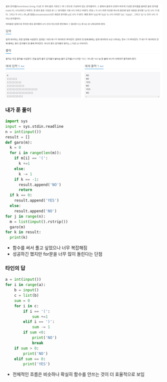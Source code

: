 ![](2023-04-28-10-14-20.png)

### 내가 푼 풀이
```py
import sys
input = sys.stdin.readline
n = int(input())
result = []
def garo(m):
  k = 0
  for i in range(len(m)):
    if m[i] == '(':
      k +=1
    else:
      k -= 1
    if k == -1:
      result.append('NO')
      return
  if k == 0:
    result.append('YES')
  else:
    result.append('NO')
for j in range(n):
  m = list(input().rstrip())
  garo(m)
for k in result:
  print(k)
```
- 함수를 써서 풀고 싶었으나 너무 복잡해짐
- 성공하긴 했지만 for문을 너무 많이 돌린다는 단점

### 타인의 답
```py
a = int(input())
for i in range(a):
    b = input()
    c = list(b)
    sum = 0
    for i in c:
        if i == '(':
            sum +=1
        elif i == ')':
            sum -= 1
        if sum <0:
            print('NO')
            break
    if sum > 0:
        print('NO')
    elif sum == 0:
        print('YES')
```
- 전체적인 흐름은 비슷하나 확실히 함수를 안쓰는 것이 더 효율적으로 보임
